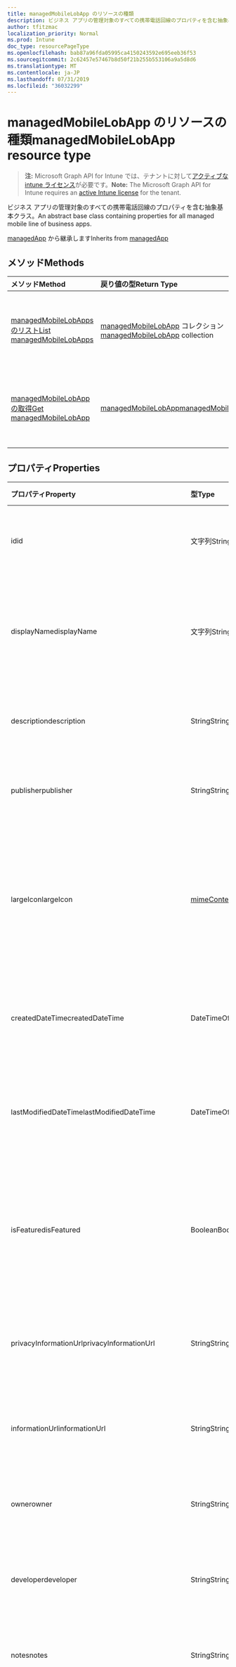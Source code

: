```yaml
---
title: managedMobileLobApp のリソースの種類
description: ビジネス アプリの管理対象のすべての携帯電話回線のプロパティを含む抽象基本クラス。
author: tfitzmac
localization_priority: Normal
ms.prod: Intune
doc_type: resourcePageType
ms.openlocfilehash: bab87a96fda05995ca4150243592e695eeb36f53
ms.sourcegitcommit: 2c62457e57467b8d50f21b255b553106a9a5d8d6
ms.translationtype: MT
ms.contentlocale: ja-JP
ms.lasthandoff: 07/31/2019
ms.locfileid: "36032299"
---
```

# <a name="managedmobilelobapp-resource-type"></a><span data-ttu-id="eaacd-103">managedMobileLobApp のリソースの種類</span><span class="sxs-lookup"><span data-stu-id="eaacd-103">managedMobileLobApp resource type</span></span>

> <span data-ttu-id="eaacd-104">**注:** Microsoft Graph API for Intune では、テナントに対して[アクティブな intune ライセンス](https://go.microsoft.com/fwlink/?linkid=839381)が必要です。</span><span class="sxs-lookup"><span data-stu-id="eaacd-104">**Note:** The Microsoft Graph API for Intune requires an [active Intune license](https://go.microsoft.com/fwlink/?linkid=839381) for the tenant.</span></span>

<span data-ttu-id="eaacd-105">ビジネス アプリの管理対象のすべての携帯電話回線のプロパティを含む抽象基本クラス。</span><span class="sxs-lookup"><span data-stu-id="eaacd-105">An abstract base class containing properties for all managed mobile line of business apps.</span></span>


<span data-ttu-id="eaacd-106">[managedApp](../resources/intune-apps-managedapp.md) から継承します</span><span class="sxs-lookup"><span data-stu-id="eaacd-106">Inherits from [managedApp](../resources/intune-apps-managedapp.md)</span></span>

## <a name="methods"></a><span data-ttu-id="eaacd-107">メソッド</span><span class="sxs-lookup"><span data-stu-id="eaacd-107">Methods</span></span>
|<span data-ttu-id="eaacd-108">メソッド</span><span class="sxs-lookup"><span data-stu-id="eaacd-108">Method</span></span>|<span data-ttu-id="eaacd-109">戻り値の型</span><span class="sxs-lookup"><span data-stu-id="eaacd-109">Return Type</span></span>|<span data-ttu-id="eaacd-110">説明</span><span class="sxs-lookup"><span data-stu-id="eaacd-110">Description</span></span>|
|:---|:---|:---|
|[<span data-ttu-id="eaacd-111">managedMobileLobApps のリスト</span><span class="sxs-lookup"><span data-stu-id="eaacd-111">List managedMobileLobApps</span></span>](../api/intune-apps-managedmobilelobapp-list.md)|<span data-ttu-id="eaacd-112">[managedMobileLobApp](../resources/intune-apps-managedmobilelobapp.md) コレクション</span><span class="sxs-lookup"><span data-stu-id="eaacd-112">[managedMobileLobApp](../resources/intune-apps-managedmobilelobapp.md) collection</span></span>|<span data-ttu-id="eaacd-113">[managedMobileLobApp](../resources/intune-apps-managedmobilelobapp.md) オブジェクトのプロパティとリレーションシップをリストします。</span><span class="sxs-lookup"><span data-stu-id="eaacd-113">List properties and relationships of the [managedMobileLobApp](../resources/intune-apps-managedmobilelobapp.md) objects.</span></span>|
|[<span data-ttu-id="eaacd-114">managedMobileLobApp の取得</span><span class="sxs-lookup"><span data-stu-id="eaacd-114">Get managedMobileLobApp</span></span>](../api/intune-apps-managedmobilelobapp-get.md)|[<span data-ttu-id="eaacd-115">managedMobileLobApp</span><span class="sxs-lookup"><span data-stu-id="eaacd-115">managedMobileLobApp</span></span>](../resources/intune-apps-managedmobilelobapp.md)|<span data-ttu-id="eaacd-116">[managedMobileLobApp](../resources/intune-apps-managedmobilelobapp.md) オブジェクトのプロパティとリレーションシップを読み取ります。</span><span class="sxs-lookup"><span data-stu-id="eaacd-116">Read properties and relationships of the [managedMobileLobApp](../resources/intune-apps-managedmobilelobapp.md) object.</span></span>|

## <a name="properties"></a><span data-ttu-id="eaacd-117">プロパティ</span><span class="sxs-lookup"><span data-stu-id="eaacd-117">Properties</span></span>
|<span data-ttu-id="eaacd-118">プロパティ</span><span class="sxs-lookup"><span data-stu-id="eaacd-118">Property</span></span>|<span data-ttu-id="eaacd-119">型</span><span class="sxs-lookup"><span data-stu-id="eaacd-119">Type</span></span>|<span data-ttu-id="eaacd-120">説明</span><span class="sxs-lookup"><span data-stu-id="eaacd-120">Description</span></span>|
|:---|:---|:---|
|<span data-ttu-id="eaacd-121">id</span><span class="sxs-lookup"><span data-stu-id="eaacd-121">id</span></span>|<span data-ttu-id="eaacd-122">文字列</span><span class="sxs-lookup"><span data-stu-id="eaacd-122">String</span></span>|<span data-ttu-id="eaacd-123">エンティティのキー。</span><span class="sxs-lookup"><span data-stu-id="eaacd-123">Key of the entity.</span></span> <span data-ttu-id="eaacd-124">[mobileApp](../resources/intune-apps-mobileapp.md) から継承します</span><span class="sxs-lookup"><span data-stu-id="eaacd-124">Inherited from [mobileApp](../resources/intune-apps-mobileapp.md)</span></span>|
|<span data-ttu-id="eaacd-125">displayName</span><span class="sxs-lookup"><span data-stu-id="eaacd-125">displayName</span></span>|<span data-ttu-id="eaacd-126">文字列</span><span class="sxs-lookup"><span data-stu-id="eaacd-126">String</span></span>|<span data-ttu-id="eaacd-127">管理者が提供またはインポートしたアプリのタイトル。</span><span class="sxs-lookup"><span data-stu-id="eaacd-127">The admin provided or imported title of the app.</span></span> <span data-ttu-id="eaacd-128">[mobileApp](../resources/intune-apps-mobileapp.md) から継承します</span><span class="sxs-lookup"><span data-stu-id="eaacd-128">Inherited from [mobileApp](../resources/intune-apps-mobileapp.md)</span></span>|
|<span data-ttu-id="eaacd-129">description</span><span class="sxs-lookup"><span data-stu-id="eaacd-129">description</span></span>|<span data-ttu-id="eaacd-130">String</span><span class="sxs-lookup"><span data-stu-id="eaacd-130">String</span></span>|<span data-ttu-id="eaacd-131">アプリの説明。</span><span class="sxs-lookup"><span data-stu-id="eaacd-131">The description of the app.</span></span> <span data-ttu-id="eaacd-132">[mobileApp](../resources/intune-apps-mobileapp.md) から継承します</span><span class="sxs-lookup"><span data-stu-id="eaacd-132">Inherited from [mobileApp](../resources/intune-apps-mobileapp.md)</span></span>|
|<span data-ttu-id="eaacd-133">publisher</span><span class="sxs-lookup"><span data-stu-id="eaacd-133">publisher</span></span>|<span data-ttu-id="eaacd-134">String</span><span class="sxs-lookup"><span data-stu-id="eaacd-134">String</span></span>|<span data-ttu-id="eaacd-135">アプリの発行元。</span><span class="sxs-lookup"><span data-stu-id="eaacd-135">The publisher of the app.</span></span> <span data-ttu-id="eaacd-136">[mobileApp](../resources/intune-apps-mobileapp.md) から継承します</span><span class="sxs-lookup"><span data-stu-id="eaacd-136">Inherited from [mobileApp](../resources/intune-apps-mobileapp.md)</span></span>|
|<span data-ttu-id="eaacd-137">largeIcon</span><span class="sxs-lookup"><span data-stu-id="eaacd-137">largeIcon</span></span>|[<span data-ttu-id="eaacd-138">mimeContent</span><span class="sxs-lookup"><span data-stu-id="eaacd-138">mimeContent</span></span>](../resources/intune-shared-mimecontent.md)|<span data-ttu-id="eaacd-139">アプリの詳細に表示され、アイコンのアップロードに使用される大きいアイコン。</span><span class="sxs-lookup"><span data-stu-id="eaacd-139">The large icon, to be displayed in the app details and used for upload of the icon.</span></span> <span data-ttu-id="eaacd-140">[mobileApp](../resources/intune-apps-mobileapp.md) から継承します</span><span class="sxs-lookup"><span data-stu-id="eaacd-140">Inherited from [mobileApp](../resources/intune-apps-mobileapp.md)</span></span>|
|<span data-ttu-id="eaacd-141">createdDateTime</span><span class="sxs-lookup"><span data-stu-id="eaacd-141">createdDateTime</span></span>|<span data-ttu-id="eaacd-142">DateTimeOffset</span><span class="sxs-lookup"><span data-stu-id="eaacd-142">DateTimeOffset</span></span>|<span data-ttu-id="eaacd-143">アプリが作成された日時。</span><span class="sxs-lookup"><span data-stu-id="eaacd-143">The date and time the app was created.</span></span> <span data-ttu-id="eaacd-144">[mobileApp](../resources/intune-apps-mobileapp.md) から継承します</span><span class="sxs-lookup"><span data-stu-id="eaacd-144">Inherited from [mobileApp](../resources/intune-apps-mobileapp.md)</span></span>|
|<span data-ttu-id="eaacd-145">lastModifiedDateTime</span><span class="sxs-lookup"><span data-stu-id="eaacd-145">lastModifiedDateTime</span></span>|<span data-ttu-id="eaacd-146">DateTimeOffset</span><span class="sxs-lookup"><span data-stu-id="eaacd-146">DateTimeOffset</span></span>|<span data-ttu-id="eaacd-147">アプリが最後に変更された日時。</span><span class="sxs-lookup"><span data-stu-id="eaacd-147">The date and time the app was last modified.</span></span> <span data-ttu-id="eaacd-148">[mobileApp](../resources/intune-apps-mobileapp.md) から継承します</span><span class="sxs-lookup"><span data-stu-id="eaacd-148">Inherited from [mobileApp](../resources/intune-apps-mobileapp.md)</span></span>|
|<span data-ttu-id="eaacd-149">isFeatured</span><span class="sxs-lookup"><span data-stu-id="eaacd-149">isFeatured</span></span>|<span data-ttu-id="eaacd-150">Boolean</span><span class="sxs-lookup"><span data-stu-id="eaacd-150">Boolean</span></span>|<span data-ttu-id="eaacd-151">アプリが管理者のおすすめとしてマークされたかどうかを示す値。[mobileApp](../resources/intune-apps-mobileapp.md) から継承します</span><span class="sxs-lookup"><span data-stu-id="eaacd-151">The value indicating whether the app is marked as featured by the admin. Inherited from [mobileApp](../resources/intune-apps-mobileapp.md)</span></span>|
|<span data-ttu-id="eaacd-152">privacyInformationUrl</span><span class="sxs-lookup"><span data-stu-id="eaacd-152">privacyInformationUrl</span></span>|<span data-ttu-id="eaacd-153">String</span><span class="sxs-lookup"><span data-stu-id="eaacd-153">String</span></span>|<span data-ttu-id="eaacd-154">プライバシーに関する声明の URL。</span><span class="sxs-lookup"><span data-stu-id="eaacd-154">The privacy statement Url.</span></span> <span data-ttu-id="eaacd-155">[mobileApp](../resources/intune-apps-mobileapp.md) から継承します</span><span class="sxs-lookup"><span data-stu-id="eaacd-155">Inherited from [mobileApp](../resources/intune-apps-mobileapp.md)</span></span>|
|<span data-ttu-id="eaacd-156">informationUrl</span><span class="sxs-lookup"><span data-stu-id="eaacd-156">informationUrl</span></span>|<span data-ttu-id="eaacd-157">String</span><span class="sxs-lookup"><span data-stu-id="eaacd-157">String</span></span>|<span data-ttu-id="eaacd-158">詳細情報の URL。</span><span class="sxs-lookup"><span data-stu-id="eaacd-158">The more information Url.</span></span> <span data-ttu-id="eaacd-159">[mobileApp](../resources/intune-apps-mobileapp.md) から継承します</span><span class="sxs-lookup"><span data-stu-id="eaacd-159">Inherited from [mobileApp](../resources/intune-apps-mobileapp.md)</span></span>|
|<span data-ttu-id="eaacd-160">owner</span><span class="sxs-lookup"><span data-stu-id="eaacd-160">owner</span></span>|<span data-ttu-id="eaacd-161">String</span><span class="sxs-lookup"><span data-stu-id="eaacd-161">String</span></span>|<span data-ttu-id="eaacd-162">アプリの所有者。</span><span class="sxs-lookup"><span data-stu-id="eaacd-162">The owner of the app.</span></span> <span data-ttu-id="eaacd-163">[mobileApp](../resources/intune-apps-mobileapp.md) から継承します</span><span class="sxs-lookup"><span data-stu-id="eaacd-163">Inherited from [mobileApp](../resources/intune-apps-mobileapp.md)</span></span>|
|<span data-ttu-id="eaacd-164">developer</span><span class="sxs-lookup"><span data-stu-id="eaacd-164">developer</span></span>|<span data-ttu-id="eaacd-165">String</span><span class="sxs-lookup"><span data-stu-id="eaacd-165">String</span></span>|<span data-ttu-id="eaacd-166">アプリの開発者。</span><span class="sxs-lookup"><span data-stu-id="eaacd-166">The developer of the app.</span></span> <span data-ttu-id="eaacd-167">[mobileApp](../resources/intune-apps-mobileapp.md) から継承します</span><span class="sxs-lookup"><span data-stu-id="eaacd-167">Inherited from [mobileApp](../resources/intune-apps-mobileapp.md)</span></span>|
|<span data-ttu-id="eaacd-168">notes</span><span class="sxs-lookup"><span data-stu-id="eaacd-168">notes</span></span>|<span data-ttu-id="eaacd-169">String</span><span class="sxs-lookup"><span data-stu-id="eaacd-169">String</span></span>|<span data-ttu-id="eaacd-170">アプリ用のメモ。</span><span class="sxs-lookup"><span data-stu-id="eaacd-170">Notes for the app.</span></span> <span data-ttu-id="eaacd-171">[mobileApp](../resources/intune-apps-mobileapp.md) から継承します</span><span class="sxs-lookup"><span data-stu-id="eaacd-171">Inherited from [mobileApp](../resources/intune-apps-mobileapp.md)</span></span>|
|<span data-ttu-id="eaacd-172">publishingState</span><span class="sxs-lookup"><span data-stu-id="eaacd-172">publishingState</span></span>|[<span data-ttu-id="eaacd-173">mobileAppPublishingState</span><span class="sxs-lookup"><span data-stu-id="eaacd-173">mobileAppPublishingState</span></span>](../resources/intune-apps-mobileapppublishingstate.md)|<span data-ttu-id="eaacd-174">アプリの発行の状態。</span><span class="sxs-lookup"><span data-stu-id="eaacd-174">The publishing state for the app.</span></span> <span data-ttu-id="eaacd-175">アプリが発行されていない限り、アプリを割り当てることができません。</span><span class="sxs-lookup"><span data-stu-id="eaacd-175">The app cannot be assigned unless the app is published.</span></span> <span data-ttu-id="eaacd-176">[MobileApp](../resources/intune-apps-mobileapp.md)から継承されます。</span><span class="sxs-lookup"><span data-stu-id="eaacd-176">Inherited from [mobileApp](../resources/intune-apps-mobileapp.md).</span></span> <span data-ttu-id="eaacd-177">可能な値は、`notPublished`、`processing`、`published` です。</span><span class="sxs-lookup"><span data-stu-id="eaacd-177">Possible values are: `notPublished`, `processing`, `published`.</span></span>|
|<span data-ttu-id="eaacd-178">appAvailability</span><span class="sxs-lookup"><span data-stu-id="eaacd-178">appAvailability</span></span>|[<span data-ttu-id="eaacd-179">managedAppAvailability</span><span class="sxs-lookup"><span data-stu-id="eaacd-179">managedAppAvailability</span></span>](../resources/intune-apps-managedappavailability.md)|<span data-ttu-id="eaacd-180">アプリケーションの可用性。</span><span class="sxs-lookup"><span data-stu-id="eaacd-180">The Application's availability.</span></span> <span data-ttu-id="eaacd-181">[Managedapp](../resources/intune-apps-managedapp.md)から継承されます。</span><span class="sxs-lookup"><span data-stu-id="eaacd-181">Inherited from [managedApp](../resources/intune-apps-managedapp.md).</span></span> <span data-ttu-id="eaacd-182">可能な値は、`global`、`lineOfBusiness` です。</span><span class="sxs-lookup"><span data-stu-id="eaacd-182">Possible values are: `global`, `lineOfBusiness`.</span></span>|
|<span data-ttu-id="eaacd-183">version</span><span class="sxs-lookup"><span data-stu-id="eaacd-183">version</span></span>|<span data-ttu-id="eaacd-184">String</span><span class="sxs-lookup"><span data-stu-id="eaacd-184">String</span></span>|<span data-ttu-id="eaacd-185">アプリケーションのバージョン。</span><span class="sxs-lookup"><span data-stu-id="eaacd-185">The Application's version.</span></span> <span data-ttu-id="eaacd-186">[managedApp](../resources/intune-apps-managedapp.md) から継承します</span><span class="sxs-lookup"><span data-stu-id="eaacd-186">Inherited from [managedApp](../resources/intune-apps-managedapp.md)</span></span>|
|<span data-ttu-id="eaacd-187">committedContentVersion</span><span class="sxs-lookup"><span data-stu-id="eaacd-187">committedContentVersion</span></span>|<span data-ttu-id="eaacd-188">String</span><span class="sxs-lookup"><span data-stu-id="eaacd-188">String</span></span>|<span data-ttu-id="eaacd-189">内部にコミットされたコンテンツのバージョン。</span><span class="sxs-lookup"><span data-stu-id="eaacd-189">The internal committed content version.</span></span>|
|<span data-ttu-id="eaacd-190">fileName</span><span class="sxs-lookup"><span data-stu-id="eaacd-190">fileName</span></span>|<span data-ttu-id="eaacd-191">String</span><span class="sxs-lookup"><span data-stu-id="eaacd-191">String</span></span>|<span data-ttu-id="eaacd-192">メインの Lob アプリケーションのファイル名。</span><span class="sxs-lookup"><span data-stu-id="eaacd-192">The name of the main Lob application file.</span></span>|
|<span data-ttu-id="eaacd-193">size</span><span class="sxs-lookup"><span data-stu-id="eaacd-193">size</span></span>|<span data-ttu-id="eaacd-194">Int64</span><span class="sxs-lookup"><span data-stu-id="eaacd-194">Int64</span></span>|<span data-ttu-id="eaacd-195">アップロードされたすべてのファイルを含む合計サイズ。</span><span class="sxs-lookup"><span data-stu-id="eaacd-195">The total size, including all uploaded files.</span></span>|

## <a name="relationships"></a><span data-ttu-id="eaacd-196">リレーションシップ</span><span class="sxs-lookup"><span data-stu-id="eaacd-196">Relationships</span></span>
|<span data-ttu-id="eaacd-197">リレーションシップ</span><span class="sxs-lookup"><span data-stu-id="eaacd-197">Relationship</span></span>|<span data-ttu-id="eaacd-198">型</span><span class="sxs-lookup"><span data-stu-id="eaacd-198">Type</span></span>|<span data-ttu-id="eaacd-199">説明</span><span class="sxs-lookup"><span data-stu-id="eaacd-199">Description</span></span>|
|:---|:---|:---|
|<span data-ttu-id="eaacd-200">categories</span><span class="sxs-lookup"><span data-stu-id="eaacd-200">categories</span></span>|<span data-ttu-id="eaacd-201">[mobileAppCategory](../resources/intune-apps-mobileappcategory.md) コレクション</span><span class="sxs-lookup"><span data-stu-id="eaacd-201">[mobileAppCategory](../resources/intune-apps-mobileappcategory.md) collection</span></span>|<span data-ttu-id="eaacd-202">このアプリのカテゴリのリスト。</span><span class="sxs-lookup"><span data-stu-id="eaacd-202">The list of categories for this app.</span></span> <span data-ttu-id="eaacd-203">[mobileApp](../resources/intune-apps-mobileapp.md) から継承します</span><span class="sxs-lookup"><span data-stu-id="eaacd-203">Inherited from [mobileApp](../resources/intune-apps-mobileapp.md)</span></span>|
|<span data-ttu-id="eaacd-204">assignments</span><span class="sxs-lookup"><span data-stu-id="eaacd-204">assignments</span></span>|<span data-ttu-id="eaacd-205">[mobileAppAssignment](../resources/intune-apps-mobileappassignment.md) コレクション</span><span class="sxs-lookup"><span data-stu-id="eaacd-205">[mobileAppAssignment](../resources/intune-apps-mobileappassignment.md) collection</span></span>|<span data-ttu-id="eaacd-206">このモバイル アプリのグループ割り当てのリスト。</span><span class="sxs-lookup"><span data-stu-id="eaacd-206">The list of group assignments for this mobile app.</span></span> <span data-ttu-id="eaacd-207">[mobileApp](../resources/intune-apps-mobileapp.md) から継承します</span><span class="sxs-lookup"><span data-stu-id="eaacd-207">Inherited from [mobileApp](../resources/intune-apps-mobileapp.md)</span></span>|
|<span data-ttu-id="eaacd-208">contentVersions</span><span class="sxs-lookup"><span data-stu-id="eaacd-208">contentVersions</span></span>|<span data-ttu-id="eaacd-209">[mobileAppContent](../resources/intune-apps-mobileappcontent.md) コレクション</span><span class="sxs-lookup"><span data-stu-id="eaacd-209">[mobileAppContent](../resources/intune-apps-mobileappcontent.md) collection</span></span>|<span data-ttu-id="eaacd-210">このアプリのコンテンツのバージョンのリスト。</span><span class="sxs-lookup"><span data-stu-id="eaacd-210">The list of content versions for this app.</span></span>|

## <a name="json-representation"></a><span data-ttu-id="eaacd-211">JSON 表記</span><span class="sxs-lookup"><span data-stu-id="eaacd-211">JSON Representation</span></span>
<span data-ttu-id="eaacd-212">以下は、リソースの JSON 表記です。</span><span class="sxs-lookup"><span data-stu-id="eaacd-212">Here is a JSON representation of the resource.</span></span>
<!-- {
  "blockType": "resource",
  "keyProperty": "id",
  "@odata.type": "microsoft.graph.managedMobileLobApp"
}
-->
``` json
{
  "@odata.type": "#microsoft.graph.managedMobileLobApp",
  "id": "String (identifier)",
  "displayName": "String",
  "description": "String",
  "publisher": "String",
  "largeIcon": {
    "@odata.type": "microsoft.graph.mimeContent",
    "type": "String",
    "value": "binary"
  },
  "createdDateTime": "String (timestamp)",
  "lastModifiedDateTime": "String (timestamp)",
  "isFeatured": true,
  "privacyInformationUrl": "String",
  "informationUrl": "String",
  "owner": "String",
  "developer": "String",
  "notes": "String",
  "publishingState": "String",
  "appAvailability": "String",
  "version": "String",
  "committedContentVersion": "String",
  "fileName": "String",
  "size": 1024
}
```



